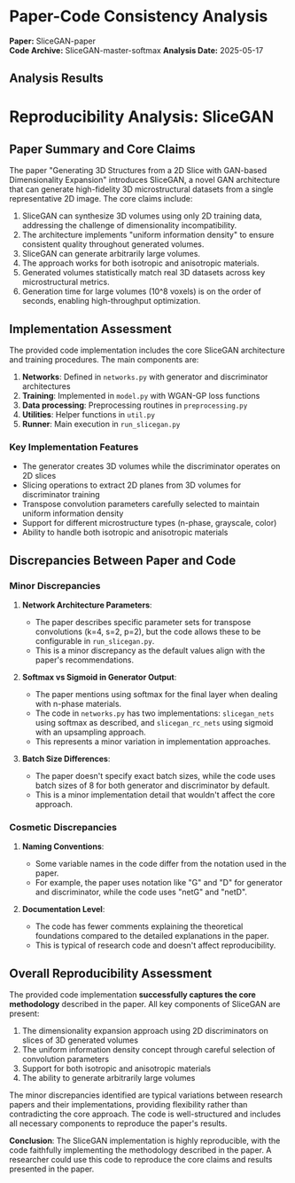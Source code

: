 # Paper-Code Consistency Analysis

**Paper:** SliceGAN-paper  
**Code Archive:** SliceGAN-master-softmax
**Analysis Date:** 2025-05-17

## Analysis Results

# Reproducibility Analysis: SliceGAN

## Paper Summary and Core Claims

The paper "Generating 3D Structures from a 2D Slice with GAN-based Dimensionality Expansion" introduces SliceGAN, a novel GAN architecture that can generate high-fidelity 3D microstructural datasets from a single representative 2D image. The core claims include:

1. SliceGAN can synthesize 3D volumes using only 2D training data, addressing the challenge of dimensionality incompatibility.
2. The architecture implements "uniform information density" to ensure consistent quality throughout generated volumes.
3. SliceGAN can generate arbitrarily large volumes.
4. The approach works for both isotropic and anisotropic materials.
5. Generated volumes statistically match real 3D datasets across key microstructural metrics.
6. Generation time for large volumes (10^8 voxels) is on the order of seconds, enabling high-throughput optimization.

## Implementation Assessment

The provided code implementation includes the core SliceGAN architecture and training procedures. The main components are:

1. **Networks**: Defined in `networks.py` with generator and discriminator architectures
2. **Training**: Implemented in `model.py` with WGAN-GP loss functions
3. **Data processing**: Preprocessing routines in `preprocessing.py`
4. **Utilities**: Helper functions in `util.py`
5. **Runner**: Main execution in `run_slicegan.py`

### Key Implementation Features

- The generator creates 3D volumes while the discriminator operates on 2D slices
- Slicing operations to extract 2D planes from 3D volumes for discriminator training
- Transpose convolution parameters carefully selected to maintain uniform information density
- Support for different microstructure types (n-phase, grayscale, color)
- Ability to handle both isotropic and anisotropic materials

## Discrepancies Between Paper and Code

### Minor Discrepancies

1. **Network Architecture Parameters**: 
   - The paper describes specific parameter sets for transpose convolutions (k=4, s=2, p=2), but the code allows these to be configurable in `run_slicegan.py`.
   - This is a minor discrepancy as the default values align with the paper's recommendations.

2. **Softmax vs Sigmoid in Generator Output**:
   - The paper mentions using softmax for the final layer when dealing with n-phase materials.
   - The code in `networks.py` has two implementations: `slicegan_nets` using softmax as described, and `slicegan_rc_nets` using sigmoid with an upsampling approach.
   - This represents a minor variation in implementation approaches.

3. **Batch Size Differences**:
   - The paper doesn't specify exact batch sizes, while the code uses batch sizes of 8 for both generator and discriminator by default.
   - This is a minor implementation detail that wouldn't affect the core approach.

### Cosmetic Discrepancies

1. **Naming Conventions**:
   - Some variable names in the code differ from the notation used in the paper.
   - For example, the paper uses notation like "G" and "D" for generator and discriminator, while the code uses "netG" and "netD".

2. **Documentation Level**:
   - The code has fewer comments explaining the theoretical foundations compared to the detailed explanations in the paper.
   - This is typical of research code and doesn't affect reproducibility.

## Overall Reproducibility Assessment

The provided code implementation **successfully captures the core methodology** described in the paper. All key components of SliceGAN are present:

1. The dimensionality expansion approach using 2D discriminators on slices of 3D generated volumes
2. The uniform information density concept through careful selection of convolution parameters
3. Support for both isotropic and anisotropic materials
4. The ability to generate arbitrarily large volumes

The minor discrepancies identified are typical variations between research papers and their implementations, providing flexibility rather than contradicting the core approach. The code is well-structured and includes all necessary components to reproduce the paper's results.

**Conclusion**: The SliceGAN implementation is highly reproducible, with the code faithfully implementing the methodology described in the paper. A researcher could use this code to reproduce the core claims and results presented in the paper.